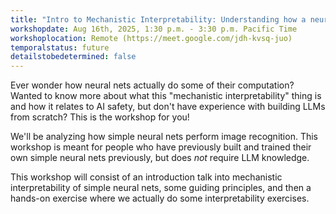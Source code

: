 ```yaml
---
title: "Intro to Mechanistic Interpretability: Understanding how a neural net analyzes images on a per-neuron basis"
workshopdate: Aug 16th, 2025, 1:30 p.m. - 3:30 p.m. Pacific Time
workshoplocation: Remote (https://meet.google.com/jdh-kvsq-juo)
temporalstatus: future
detailstobedetermined: false
---
```


Ever wonder how neural nets actually do some of their computation? Wanted to
know more about what this "mechanistic interpretability" thing is and how it
relates to AI safety, but don't have experience with building LLMs from scratch? This is the workshop for you!

We'll be analyzing how simple neural nets perform image recognition. This
workshop is meant for people who have previously built and trained their own
simple neural nets previously, but does *not* require LLM knowledge.

This workshop will consist of an introduction talk into mechanistic
interpretability of simple neural nets, some guiding principles, and then a hands-on exercise
where we actually do some interpretability exercises.

